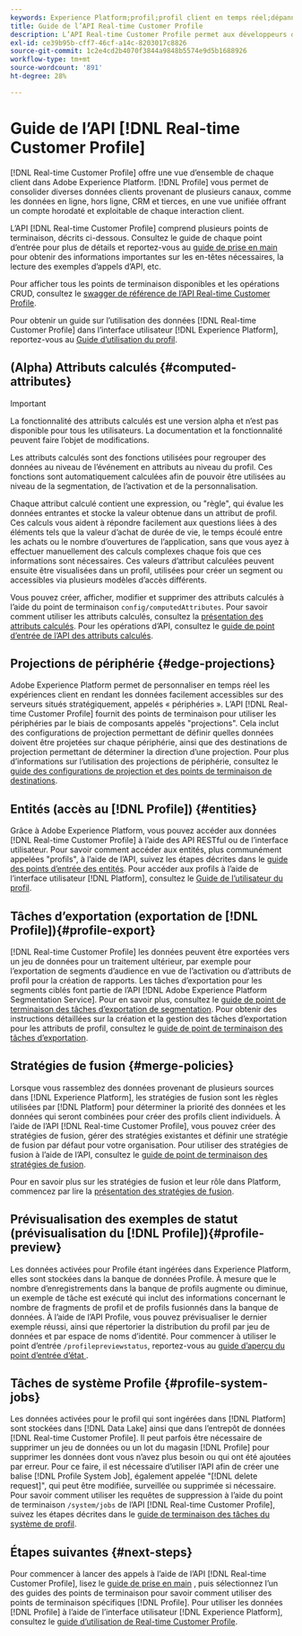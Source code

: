 ```yaml
---
keywords: Experience Platform;profil;profil client en temps réel;dépannage;API;profil unifié;profil unifié;unifié;profil;unifié;profil;rtcp;activer le profil;activer le profil
title: Guide de l’API Real-time Customer Profile
description: L’API Real-time Customer Profile permet aux développeurs d’explorer et d’utiliser les données de profil, notamment d’afficher les profils, de créer et de mettre à jour des stratégies de fusion, d’exporter ou d’échantillonner des données de profil, ainsi que de supprimer les données de profil qui ne sont plus requises ou qui ont été ajoutées par erreur. Suivez ce guide pour savoir comment effectuer des opérations clés à l’aide de l’API.
exl-id: ce39b95b-cff7-46cf-a14c-8203017c8826
source-git-commit: 1c2e4cd2b4070f3844a9848b5574e9d5b1688926
workflow-type: tm+mt
source-wordcount: '891'
ht-degree: 28%

---
```


# Guide de l’API [!DNL Real-time Customer Profile]

[!DNL Real-time Customer Profile] offre une vue d’ensemble de chaque client dans Adobe Experience Platform. [!DNL Profile] vous permet de consolider diverses données clients provenant de plusieurs canaux, comme les données en ligne, hors ligne, CRM et tierces, en une vue unifiée offrant un compte horodaté et exploitable de chaque interaction client.

L’API [!DNL Real-time Customer Profile] comprend plusieurs points de terminaison, décrits ci-dessous. Consultez le guide de chaque point d’entrée pour plus de détails et reportez-vous au [guide de prise en main](getting-started.md) pour obtenir des informations importantes sur les en-têtes nécessaires, la lecture des exemples d’appels d’API, etc.

Pour afficher tous les points de terminaison disponibles et les opérations CRUD, consultez le [swagger de référence de l’API Real-time Customer Profile](https://www.adobe.io/apis/experienceplatform/home/api-reference.html#!acpdr/swagger-specs/real-time-customer-profile.yaml).

Pour obtenir un guide sur l’utilisation des données [!DNL Real-time Customer Profile] dans l’interface utilisateur [!DNL Experience Platform], reportez-vous au [Guide d’utilisation du profil](../ui/user-guide.md).

## (Alpha) Attributs calculés {#computed-attributes}

>[!IMPORTANT]
>
>La fonctionnalité des attributs calculés est une version alpha et n’est pas disponible pour tous les utilisateurs. La documentation et la fonctionnalité peuvent faire l’objet de modifications.

Les attributs calculés sont des fonctions utilisées pour regrouper des données au niveau de l’événement en attributs au niveau du profil. Ces fonctions sont automatiquement calculées afin de pouvoir être utilisées au niveau de la segmentation, de l’activation et de la personnalisation.

Chaque attribut calculé contient une expression, ou &quot;règle&quot;, qui évalue les données entrantes et stocke la valeur obtenue dans un attribut de profil. Ces calculs vous aident à répondre facilement aux questions liées à des éléments tels que la valeur d’achat de durée de vie, le temps écoulé entre les achats ou le nombre d’ouvertures de l’application, sans que vous ayez à effectuer manuellement des calculs complexes chaque fois que ces informations sont nécessaires. Ces valeurs d’attribut calculées peuvent ensuite être visualisées dans un profil, utilisées pour créer un segment ou accessibles via plusieurs modèles d’accès différents.

Vous pouvez créer, afficher, modifier et supprimer des attributs calculés à l’aide du point de terminaison `config/computedAttributes`. Pour savoir comment utiliser les attributs calculés, consultez la [présentation des attributs calculés](../computed-attributes/overview.md). Pour les opérations d’API, consultez le [guide de point d’entrée de l’API des attributs calculés](../computed-attributes/ca-api.md).

## Projections de périphérie {#edge-projections}

Adobe Experience Platform permet de personnaliser en temps réel les expériences client en rendant les données facilement accessibles sur des serveurs situés stratégiquement, appelés « périphéries ». L’API [!DNL Real-time Customer Profile] fournit des points de terminaison pour utiliser les périphéries par le biais de composants appelés &quot;projections&quot;. Cela inclut des configurations de projection permettant de définir quelles données doivent être projetées sur chaque périphérie, ainsi que des destinations de projection permettant de déterminer la direction d’une projection. Pour plus d’informations sur l’utilisation des projections de périphérie, consultez le [guide des configurations de projection et des points de terminaison de destinations](edge-projections.md).

## Entités (accès au [!DNL Profile]) {#entities}

Grâce à Adobe Experience Platform, vous pouvez accéder aux données [!DNL Real-time Customer Profile] à l’aide des API RESTful ou de l’interface utilisateur. Pour savoir comment accéder aux entités, plus communément appelées &quot;profils&quot;, à l’aide de l’API, suivez les étapes décrites dans le [guide des points d’entrée des entités](entities.md). Pour accéder aux profils à l’aide de l’interface utilisateur [!DNL Platform], consultez le [Guide de l’utilisateur du profil](../ui/user-guide.md).

## Tâches d’exportation (exportation de [!DNL Profile]){#profile-export}

[!DNL Real-time Customer Profile] les données peuvent être exportées vers un jeu de données pour un traitement ultérieur, par exemple pour l’exportation de segments d’audience en vue de l’activation ou d’attributs de profil pour la création de rapports. Les tâches d’exportation pour les segments ciblés font partie de l’API [!DNL Adobe Experience Platform Segmentation Service]. Pour en savoir plus, consultez le [guide de point de terminaison des tâches d’exportation de segmentation](../../profile/api/export-jobs.md). Pour obtenir des instructions détaillées sur la création et la gestion des tâches d’exportation pour les attributs de profil, consultez le [guide de point de terminaison des tâches d’exportation](export-jobs.md).

## Stratégies de fusion {#merge-policies}

Lorsque vous rassemblez des données provenant de plusieurs sources dans [!DNL Experience Platform], les stratégies de fusion sont les règles utilisées par [!DNL Platform] pour déterminer la priorité des données et les données qui seront combinées pour créer des profils client individuels. À l’aide de l’API [!DNL Real-time Customer Profile], vous pouvez créer des stratégies de fusion, gérer des stratégies existantes et définir une stratégie de fusion par défaut pour votre organisation. Pour utiliser des stratégies de fusion à l’aide de l’API, consultez le [guide de point de terminaison des stratégies de fusion](merge-policies.md).

Pour en savoir plus sur les stratégies de fusion et leur rôle dans Platform, commencez par lire la [présentation des stratégies de fusion](../merge-policies/overview.md).

## Prévisualisation des exemples de statut (prévisualisation du [!DNL Profile]){#profile-preview}

Les données activées pour Profile étant ingérées dans Experience Platform, elles sont stockées dans la banque de données Profile. À mesure que le nombre d’enregistrements dans la banque de profils augmente ou diminue, un exemple de tâche est exécuté qui inclut des informations concernant le nombre de fragments de profil et de profils fusionnés dans la banque de données. À l’aide de l’API Profile, vous pouvez prévisualiser le dernier exemple réussi, ainsi que répertorier la distribution du profil par jeu de données et par espace de noms d’identité. Pour commencer à utiliser le point d’entrée `/profilepreviewstatus`, reportez-vous au [guide d’aperçu du point d’entrée d’état ](preview-sample-status.md).

## Tâches de système Profile {#profile-system-jobs}

Les données activées pour le profil qui sont ingérées dans [!DNL Platform] sont stockées dans [!DNL Data Lake] ainsi que dans l’entrepôt de données [!DNL Real-time Customer Profile]. Il peut parfois être nécessaire de supprimer un jeu de données ou un lot du magasin [!DNL Profile] pour supprimer les données dont vous n’avez plus besoin ou qui ont été ajoutées par erreur. Pour ce faire, il est nécessaire d’utiliser l’API afin de créer une balise [!DNL Profile System Job], également appelée &quot;[!DNL delete request]&quot;, qui peut être modifiée, surveillée ou supprimée si nécessaire. Pour savoir comment utiliser les requêtes de suppression à l’aide du point de terminaison `/system/jobs` de l’API [!DNL Real-time Customer Profile], suivez les étapes décrites dans le [guide de terminaison des tâches du système de profil](profile-system-jobs.md).

## Étapes suivantes {#next-steps}

Pour commencer à lancer des appels à l’aide de l’API [!DNL Real-time Customer Profile], lisez le [guide de prise en main](getting-started.md) , puis sélectionnez l’un des guides des points de terminaison pour savoir comment utiliser des points de terminaison spécifiques [!DNL Profile]. Pour utiliser les données [!DNL Profile] à l’aide de l’interface utilisateur [!DNL Experience Platform], consultez le [guide d’utilisation de Real-time Customer Profile](../ui/user-guide.md).
